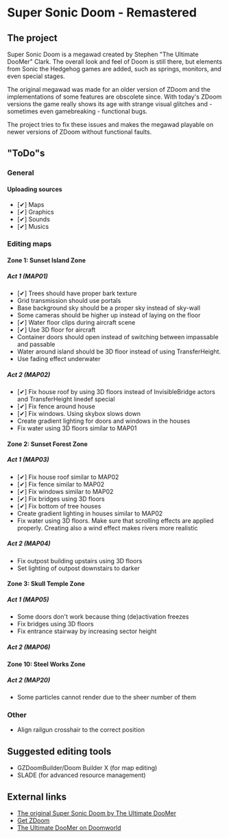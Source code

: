 # Super Sonic Doom - Remastered

## The project

Super Sonic Doom is a megawad created by Stephen "The Ultimate DooMer" Clark. The overall look and feel of Doom is still there, but elements from Sonic the Hedgehog games are added, such as springs, monitors, and even special stages.

The original megawad was made for an older version of ZDoom and the implementations of some features are obscolete since. With today's ZDoom versions the game really shows its age with strange visual glitches and - sometimes even gamebreaking - functional bugs.

The project tries to fix these issues and makes the megawad playable on newer versions of ZDoom without functional faults.

## "ToDo"s

### General

#### Uploading sources

* [✔] Maps
* [✔] Graphics
* [✔] Sounds
* [✔] Musics

### Editing maps

#### Zone 1: Sunset Island Zone

##### Act 1 (MAP01)

* [✔] Trees should have proper bark texture
* Grid transmission should use portals
* Base background sky should be a proper sky instead of sky-wall
* Some cameras should be higher up instead of laying on the floor
* [✔] Water floor clips during aircraft scene
* [✔] Use 3D floor for aircraft
* Container doors should open instead of switching between impassable and passable
* Water around island should be 3D floor instead of using TransferHeight.
* Use fading effect underwater

##### Act 2 (MAP02)

* [✔] Fix house roof by using 3D floors instead of InvisibleBridge actors and TransferHeight linedef special
* [✔] Fix fence around house
* [✔] Fix windows. Using skybox slows down
* Create gradient lighting for doors and windows in the houses
* Fix water using 3D floors similar to MAP01

#### Zone 2: Sunset Forest Zone

##### Act 1 (MAP03)

* [✔] Fix house roof similar to MAP02
* [✔] Fix fence similar to MAP02
* [✔] Fix windows similar to MAP02
* [✔] Fix bridges using 3D floors
* [✔] Fix bottom of tree houses
* Create gradient lighting in houses similar to MAP02
* Fix water using 3D floors. Make sure that scrolling effects are applied properly. Creating also a wind effect makes rivers more realistic

##### Act 2 (MAP04)

* Fix outpost building upstairs using 3D floors
* Set lighting of outpost downstairs to darker

#### Zone 3: Skull Temple Zone

##### Act 1 (MAP05)

* Some doors don't work because thing (de)activation freezes
* Fix bridges using 3D floors
* Fix entrance stairway by increasing sector height

##### Act 2 (MAP06)

#### Zone 10: Steel Works Zone

##### Act 2 (MAP20)

* Some particles cannot render due to the sheer number of them

### Other

* Align railgun crosshair to the correct position

## Suggested editing tools

* GZDoomBuilder/Doom Builder X (for map editing)
* SLADE (for advanced resource management)

## External links
* [The original Super Sonic Doom by The Ultimate DooMer](https://www.doomworld.com/idgames/levels/doom2/Ports/megawads/sonic)
* [Get ZDoom](https://www.zdoom.org/index)
* [The Ultimate DooMer on Doomworld](https://www.doomworld.com/profile/739-the-ultimate-doomer/)
